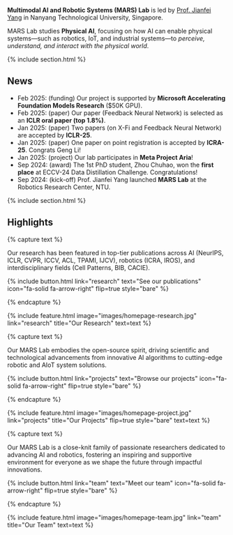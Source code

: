 ---
---

**Multimodal AI and Robotic Systems (MARS) Lab** is led by [Prof. Jianfei Yang](https://marsyang.site/) in Nanyang Technological University, Singapore. 

MARS Lab studies **Physical AI**, focusing on how AI can enable physical systems—such as robotics, IoT, and industrial systems—to *perceive, understand, and interact with the physical world*.

{% include section.html %}

## News
- Feb 2025: (funding) Our project is supported by **Microsoft Accelerating Foundation Models Research** ($50K GPU).
- Feb 2025: (paper) Our paper (Feedback Neural Network) is selected as an **ICLR oral paper (top 1.8%)**.
- Jan 2025: (paper) Two papers (on X-Fi and Feedback Neural Network) are accepted by **ICLR-25**.
- Jan 2025: (paper) One paper on point registration is accepted by **ICRA-25**. Congrats Geng Li!
- Jan 2025: (project) Our lab participates in **Meta Project Aria**!
- Sep 2024: (award) The 1st PhD student, Zhou Chuhao, won the **first place** at ECCV-24 Data Distillation Challenge. Congratulations!
- Sep 2024: (kick-off) Prof. Jianfei Yang launched **MARS Lab** at the Robotics Research Center, NTU.

{% include section.html %}

## Highlights

{% capture text %}

Our research has been featured in top-tier publications across AI (NeurIPS, ICLR, CVPR, ICCV, ACL, TPAMI, IJCV), robotics (ICRA, IROS), and interdisciplinary fields (Cell Patterns, BIB, CACIE).

{%
  include button.html
  link="research"
  text="See our publications"
  icon="fa-solid fa-arrow-right"
  flip=true
  style="bare"
%}

{% endcapture %}

{%
  include feature.html
  image="images/homepage-research.jpg"
  link="research"
  title="Our Research"
  text=text
%}

{% capture text %}

Our MARS Lab embodies the open-source spirit, driving scientific and technological advancements from innovative AI algorithms to cutting-edge robotic and AIoT system solutions.

{%
  include button.html
  link="projects"
  text="Browse our projects"
  icon="fa-solid fa-arrow-right"
  flip=true
  style="bare"
%}

{% endcapture %}

{%
  include feature.html
  image="images/homepage-project.jpg"
  link="projects"
  title="Our Projects"
  flip=true
  style="bare"
  text=text
%}

{% capture text %}

Our MARS Lab is a close-knit family of passionate researchers dedicated to advancing AI and robotics, fostering an inspiring and supportive environment for everyone as we shape the future through impactful innovations.

{%
  include button.html
  link="team"
  text="Meet our team"
  icon="fa-solid fa-arrow-right"
  flip=true
  style="bare"
%}

{% endcapture %}

{%
  include feature.html
  image="images/homepage-team.jpg"
  link="team"
  title="Our Team"
  text=text
%}
